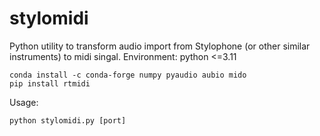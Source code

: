 # stylomidi
Python utility to transform audio import from Stylophone (or other similar instruments) to midi singal.
Environment: python <=3.11
```
conda install -c conda-forge numpy pyaudio aubio mido
pip install rtmidi
```
Usage: 
```
python stylomidi.py [port]
```
